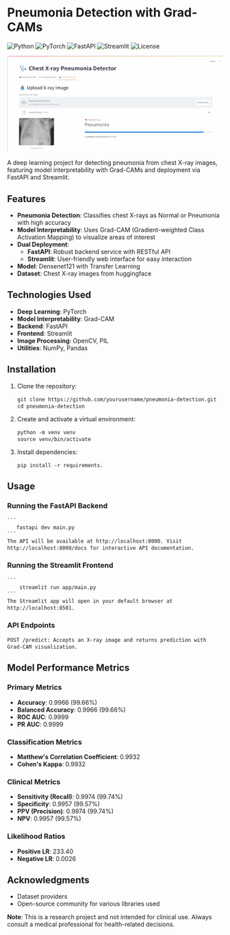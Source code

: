 # Pneumonia Detection with Grad-CAMs

![Python](https://img.shields.io/badge/python-3.7%2B-blue)
![PyTorch](https://img.shields.io/badge/PyTorch-%23EE4C2C.svg?logo=PyTorch&logoColor=white)
![FastAPI](https://img.shields.io/badge/FastAPI-005571?logo=fastapi)
![Streamlit](https://img.shields.io/badge/Streamlit-FF4B4B?logo=Streamlit&logoColor=white)
![License](https://img.shields.io/badge/License-MIT-green)

![Pneumonia Detection Demo](project_demo.gif)

A deep learning project for detecting pneumonia from chest X-ray images, featuring model interpretability with Grad-CAMs and deployment via FastAPI and Streamlit.

## Features

- **Pneumonia Detection**: Classifies chest X-rays as Normal or Pneumonia with high accuracy
- **Model Interpretability**: Uses Grad-CAM (Gradient-weighted Class Activation Mapping) to visualize areas of interest
- **Dual Deployment**:
  - **FastAPI**: Robust backend service with RESTful API
  - **Streamlit**: User-friendly web interface for easy interaction
- **Model**: Densenet121 with Transfer Learning
- **Dataset**: Chest X-ray images from huggingface

## Technologies Used

- **Deep Learning**: PyTorch
- **Model Interpretability**: Grad-CAM
- **Backend**: FastAPI
- **Frontend**: Streamlit
- **Image Processing**: OpenCV, PIL
- **Utilities**: NumPy, Pandas

## Installation

1. Clone the repository:

   ```
   git clone https://github.com/yourusername/pneumonia-detection.git
   cd pneumonia-detection
   ```

2. Create and activate a virtual environment:

   ```
   python -m venv venv
   source venv/bin/activate
   ```

3. Install dependencies:
   ```
   pip install -r requirements.
   ```

## Usage

### Running the FastAPI Backend

    ```
       fastapi dev main.py
    ```
    The API will be available at http://localhost:8000. Visit http://localhost:8000/docs for interactive API documentation.

### Running the Streamlit Frontend

    ```
        streamlit run app/main.py
    ```
    The Streamlit app will open in your default browser at http://localhost:8501.

### API Endpoints

    POST /predict: Accepts an X-ray image and returns prediction with Grad-CAM visualization.

## Model Performance Metrics

### Primary Metrics

- **Accuracy**: 0.9966 (99.66%)
- **Balanced Accuracy**: 0.9966 (99.66%)
- **ROC AUC**: 0.9999
- **PR AUC**: 0.9999

### Classification Metrics

- **Matthew's Correlation Coefficient**: 0.9932
- **Cohen's Kappa**: 0.9932

### Clinical Metrics

- **Sensitivity (Recall)**: 0.9974 (99.74%)
- **Specificity**: 0.9957 (99.57%)
- **PPV (Precision)**: 0.9974 (99.74%)
- **NPV**: 0.9957 (99.57%)

### Likelihood Ratios

- **Positive LR**: 233.40
- **Negative LR**: 0.0026

## Acknowledgments

- Dataset providers
- Open-source community for various libraries used

**Note**: This is a research project and not intended for clinical use. Always consult a medical professional for health-related decisions.

